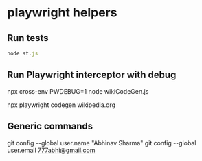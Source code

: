 # playwright helpers

## Run tests

```javascript
node st.js
```

## Run Playwright interceptor with debug
npx cross-env PWDEBUG=1 node wikiCodeGen.js

npx playwright codegen wikipedia.org

## Generic commands
 git config --global user.name "Abhinav Sharma"
 git config --global user.email 777abhi@gmail.com

